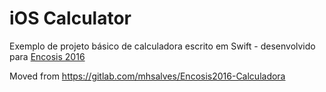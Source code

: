 # iOS Calculator

Exemplo de projeto básico de calculadora escrito em Swift - desenvolvido para [Encosis 2016](http://www.encosis.com.br/2016)

Moved from https://gitlab.com/mhsalves/Encosis2016-Calculadora
